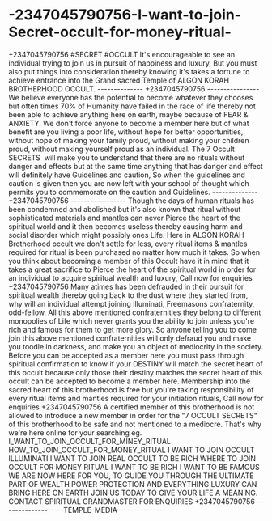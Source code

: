 # -2347045790756-I-want-to-join-Secret-occult-for-money-ritual-
+2347045790756 #SECRET #OCCULT It's encourageable to see an individual trying to join us in pursuit of happiness and luxury, But you must also put things into consideration thereby knowing it's takes a fortune to achieve entrance into the Grand sacred Temple of ALGON KORAH BROTHERHOOD OCCULT. -------------- +2347045790756 ---------------- We believe everyone has the potential to become whatever they chooses but often times 70% of Humanity have failed in the race of life thereby not been able to achieve anything here on earth, maybe because of FEAR &amp; ANXIETY. We don't force anyone to become a member here but of what benefit are you living a poor life, without hope for better opportunities, without hope of making your family proud, without making your children proud, without making yourself proud as an individual. The 7 Occult SECRETS  will make you to understand that there are no rituals without danger and effects but at the same time anything that has danger and effect will definitely have Guidelines and caution, So when the guidelines and caution is given then you are now left with your school of thought which permits you to commemorate on the caution and Guidelines. -------------- +2347045790756 ----------------- Though the days of human rituals has been condemned and abolished but it's also known that ritual without sophisticated materials and mantles can never Pierce the heart of the spiritual world and it then becomes useless thereby causing harm and social disorder which might possibly ones Life. Here in ALGON KORAH Brotherhood occult we don't settle for less, every ritual items &amp; mantles required for ritual is been purchased no matter how much it takes. So when you think about becoming a member of this Occult have it in mind that it takes a great sacrifice to Pierce the heart of the spiritual world in order for an individual to acquire spiritual wealth and luxury, Call now for enquiries +2347045790756 Many atimes has been defrauded in their pursuit for spiritual wealth thereby going back to the dust where they started from, why will an individual attempt joining Illuminati, Freemasons confraternity, odd-fellow. All this above mentioned confraternities they belong to different monopolies of Life which never grants you the ability to join unless you're rich and famous for them to get more glory. So anyone telling you to come join this above mentioned confraternities will only defraud you and make you toodle in darkness, and make you an object of mediocrity in the society. Before you can be accepted as a member here you must pass through spiritual confirmation to know if your DESTINY will match the secret heart of this occult because only those their destiny matches the secret heart of this occult can be accepted to become a member here. Membership into the sacred heart of this brotherhood is free but you're taking responsibility of every ritual items and mantles required for your initiation rituals, Call now for enquiries +2347045790756 A certified member of this brotherhood is not allowed to introduce a new member in order for the "7 OCCULT SECRETS" of this brotherhood to be safe and not mentioned to a mediocre. That's why we're here online for your searching eg.  I_WANT_TO_JOIN_OCCULT_FOR_MINEY_RITUAL  HOW_TO_JOIN_OCCULT_FOR_MONEY_RITUAL  I WANT TO JOIN OCCULT ILLUMINATI I WANT TO JOIN REAL OCCULT TO BE RICH WHERE TO JOIN OCCULT FOR MONEY RITUAL I WANT TO BE RICH I WANT TO BE FAMOUS  WE ARE NOW HERE FOR YOU, TO GUIDE YOU THROUGH THE ULTIMATE PART OF WEALTH POWER PROTECTION AND EVERYTHING LUXURY CAN BRING HERE ON EARTH JOIN US TODAY TO GIVE YOUR LIFE A MEANING.  CONTACT SPIRITUAL GRANDMASTER FOR ENQUIRIES +2347045790756  -------------------TEMPLE-MEDIA---------------   
